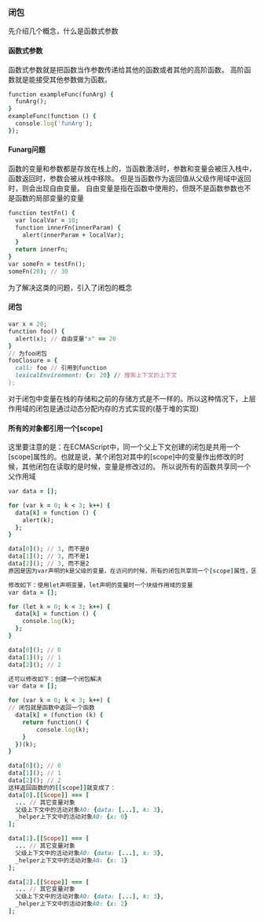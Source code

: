 ###  闭包
先介绍几个概念，什么是函数式参数
#### 函数式参数
函数式参数就是把函数当作参数传递给其他的函数或者其他的高阶函数。
高阶函数就是能接受其他参数做为函数。
```ruby
function exampleFunc(funArg) {
  funArg();
}
exampleFunc(function () {
  console.log('funArg');
});
```
#### Funarg问题
函数的变量和参数都是存放在栈上的，当函数激活时，参数和变量会被压入栈中，函数返回时，参数会被从栈中移除。
但是当函数作为返回值从父级作用域中返回时，则会出现自由变量。
自由变量是指在函数中使用的，但既不是函数参数也不是函数的局部变量的变量
```ruby
function testFn() {
  var localVar = 10;
  function innerFn(innerParam) {
    alert(innerParam + localVar);
  }
  return innerFn;
}
var someFn = testFn();
someFn(20); // 30
```
为了解决这类的问题，引入了闭包的概念
#### 闭包
```ruby
var x = 20;
function foo() {
  alert(x); // 自由变量"x" == 20
}
// 为foo闭包
fooClosure = {
  call: foo // 引用到function
  lexicalEnvironment: {x: 20} // 搜索上下文的上下文
};
```
对于闭包中变量在栈的存储和之前的存储方式是不一样的。所以这种情况下，上层作用域的闭包是通过动态分配内存的方式实现的(基于堆的实现)
#### 所有的对象都引用一个[scope]
这里要注意的是：在ECMAScript中，同一个父上下文创建的闭包是共用一个[scope]属性的。也就是说，某个闭包对其中的[scope]中的变量作出修改的时候，其他闭包在读取的是时候，变量是修改过的。
所以说所有的函数共享同一个父作用域
```ruby
var data = [];

for (var k = 0; k < 3; k++) {
  data[k] = function () {
    alert(k);
  };
}

data[0](); // 3, 而不是0
data[1](); // 3, 而不是1
data[2](); // 3, 而不是2
原因是因为var声明的k是父级的变量，在访问的时候，所有的闭包共享同一个[scope]属性，因此上下文的变量k容易被改变

修改如下：使用let声明变量，let声明的变量时一个块级作用域的变量
var data = [];

for (let k = 0; k < 3; k++) {
  data[k] = function () {
    console.log(k);
  };
}

data[0](); // 0
data[1](); // 1
data[2](); // 2

还可以修改如下：创建一个闭包解决
var data = [];

for (var k = 0; k < 3; k++) {
// 闭包就是函数中返回一个函数
  data[k] = (function (k) {
    return function() {
        console.log(k);
    }
  })(k);
}

data[0](); // 0
data[1](); // 1
data[2](); // 2
这样返回函数的的[[scope]]就变成了：
data[0].[[Scope]] === [
  ... // 其它变量对象
  父级上下文中的活动对象AO: {data: [...], k: 3},
  _helper上下文中的活动对象AO: {x: 0}
];

data[1].[[Scope]] === [
  ... // 其它变量对象
  父级上下文中的活动对象AO: {data: [...], k: 3},
  _helper上下文中的活动对象AO: {x: 1}
];

data[2].[[Scope]] === [
  ... // 其它变量对象
  父级上下文中的活动对象AO: {data: [...], k: 3},
  _helper上下文中的活动对象AO: {x: 2}
];
```
